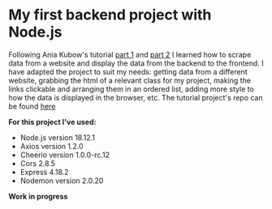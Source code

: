 # My first backend project with Node.js

Following Ania Kubow's tutorial [part 1](https://https://www.youtube.com/watch?v=-3lqUHeZs_0) and [part 2](https://www.youtube.com/watch?v=1wXYg8Eslnc) I learned how to scrape data from a website and display the data from the backend to the frontend.
I have adapted the project to suit my needs: getting data from a different website, grabbing the html of a relevant class for my project, making the links clickable and arranging them in an ordered list, adding more style to how the data is displayed in the browser, etc.
The tutorial project's repo can be found [here](https://github.com/kubowania/nodejs-webscraper)


**For this project I've used:**

- Node.js version 18.12.1
- Axios version 1.2.0
- Cheerio version 1.0.0-rc.12
- Cors 2.8.5
- Express 4.18.2 
- Nodemon version 2.0.20

**Work in progress**

